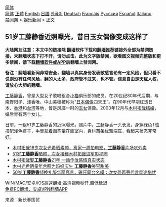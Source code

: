  <!-- 面包屑导航 --> <div class="breadcrumb"><!-- GTranslate: https://gtranslate.io/ -->  <div class="switcher notranslate">  <div class="selected">  <a href="#" onclick="return false;"> 简体</a>  </div>  <div class="option">  <a href="https://www.bannedbook.org" onclick="doGTranslate('zh-CN|zh-CN');jQuery('div.switcher div.selected a').html(jQuery(this).html());return false;" title="简体中文" class="nturl selected"> 简体</a>  <a href="https://www.bannedbook.org/zh-tw/" onclick="doGTranslate('zh-CN|zh-TW');jQuery('div.switcher div.selected a').html(jQuery(this).html());return false;" title="繁體中文" class="nturl"> 正體</a>  <a href="https://www.bannedbook.org/en/" onclick="doGTranslate('zh-CN|en');jQuery('div.switcher div.selected a').html(jQuery(this).html());return false;" title="English" class="nturl"> English</a>  <a href="https://www.bannedbook.org/ja/" onclick="doGTranslate('zh-CN|ja');jQuery('div.switcher div.selected a').html(jQuery(this).html());return false;" title="日本語" class="nturl"> 日語</a>  <a href="https://www.bannedbook.org/ko/" onclick="doGTranslate('zh-CN|ko');jQuery('div.switcher div.selected a').html(jQuery(this).html());return false;" title="한국어" class="nturl"> 한국어</a>  <a href="https://www.bannedbook.org/de/" onclick="doGTranslate('zh-CN|de');jQuery('div.switcher div.selected a').html(jQuery(this).html());return false;" title="Deutsch" class="nturl"> Deutsch</a>  <a href="https://www.bannedbook.org/fr/" onclick="doGTranslate('zh-CN|fr');jQuery('div.switcher div.selected a').html(jQuery(this).html());return false;" title="Français" class="nturl"> Français</a>  <a href="https://www.bannedbook.org/ru/" onclick="doGTranslate('zh-CN|ru');jQuery('div.switcher div.selected a').html(jQuery(this).html());return false;" title="Русский" class="nturl"> Русский</a>  <a href="https://www.bannedbook.org/es/" onclick="doGTranslate('zh-CN|es');jQuery('div.switcher div.selected a').html(jQuery(this).html());return false;" title="Español" class="nturl"> Español</a>  <a href="https://www.bannedbook.org/it/" onclick="doGTranslate('zh-CN|it');jQuery('div.switcher div.selected a').html(jQuery(this).html());return false;" title="Italiano" class="nturl"> Italiano</a>  </div>  </div>      <div class='breadcrumb-sub'><!-- Breadcrumb NavXT 6.3.0 --> <a href="https://www.bannedbook.org/" class="home">禁闻网</a> &gt; <a href="https://www.bannedbook.org/bnews/yule/" class="category">娱乐新闻</a> &gt; 正文</div></div><h2>51岁工藤静香近照曝光，昔日玉女偶像变成这样了</h2> <p class="notice"><b>大陆网友注意：本文中的链接除 <a href="https://github.com/bannedbook/fanqiang" >翻墙</a>软件下载和<a href="https://github.com/killgcd/justmysocks/blob/master/README.md">翻墙推荐</a>链接外全部为禁网链接，未翻墙状态下打不开，请勿点击。此为文字版禁闻，欲看图文视频完整版和更多禁闻，请下载<a href="https://github.com/bannedbook/fanqiang">翻墙软件或APP</a>后翻墙上禁闻网。</p><p>备注：翻墙看新闻非常安全，翻墙以真实身份发表敏感言论有一定风险，但只看不说则没有任何风险，翻的人太多，政府管不过来，也不管。信息自由是天赋人权，请放心大胆的翻墙。</b></p>  <div class="entry"> <p><a href="https://www.bannedbook.org/bnews/tag/%E5%B7%A5%E8%97%A4%E9%9D%99%E9%A6%99/" class="st_tag internal_tag" rel="tag" title="标签 工藤静香 下的日志">工藤静香</a>，曾是大型女子歌唱组合<a href="https://www.bannedbook.org/bnews/tag/%e5%b0%8f%e7%8c%ab/" class="st_tag internal_tag" rel="tag" title="标签 小猫 下的日志">小猫</a>俱乐部的成员。在20世纪80年代后期，与南野阳子、浅香唯、中山美穗被称为“<a href="https://www.bannedbook.org/bnews/tag/%e6%97%a5%e6%9c%ac/" class="st_tag internal_tag" rel="tag" title="标签 日本 下的日志">日本</a><a href="https://www.bannedbook.org/bnews/tag/%e5%81%b6%e5%83%8f/" class="st_tag internal_tag" rel="tag" title="标签 偶像 下的日志">偶像</a>四天王”。在90年代早期红透日本、<a href="https://www.bannedbook.org/bnews/tag/%e9%a6%99%e6%b8%af/" class="st_tag internal_tag" rel="tag" title="标签 香港 下的日志">香港</a>和<a href="https://www.bannedbook.org/bnews/tag/%e5%8f%b0%e6%b9%be/" class="st_tag internal_tag" rel="tag" title="标签 台湾 下的日志">台湾</a>等地，曾是风靡一时的<a href="https://www.bannedbook.org/bnews/tag/%e7%8e%89%e5%a5%b3/" class="st_tag internal_tag" rel="tag" title="标签 玉女 下的日志">玉女</a>偶像。2000年12月与<a href="https://www.bannedbook.org/bnews/tag/%E6%9C%A8%E6%9D%91%E6%8B%93%E5%93%89/" class="st_tag internal_tag" rel="tag" title="标签 木村拓哉 下的日志">木村拓哉</a><a href="https://www.bannedbook.org/bnews/tag/%e7%bb%93%e5%a9%9a/" class="st_tag internal_tag" rel="tag" title="标签 结婚 下的日志">结婚</a>，婚后育有两个女儿。</p> <p>日前，一组51岁工藤静香的近照曝光。照片中，工藤静香一头长发，身穿绿色T恤搭配浅色裤子，手里拿着画笔坐在画室内，身材苗条优雅端庄，看起来状态非常好。</p>  <ul class='op-related-articles' title='相关阅读'> <li><a href='https://www.bannedbook.org/bnews/yule/20210721/1591154.html' target='_blank'>木村拓哉18岁次女光希晒素颜，离家一周拍电影，<b>工藤静香</b>片场吃外卖</a></li> <li><a href='https://www.bannedbook.org/bnews/yule/20210617/1568180.html' target='_blank'>51岁<b>工藤静香</b>晒照，次女接棒木村拓哉进军影视圈</a></li> <li><a href='https://www.bannedbook.org/bnews/yule/20210506/1540448.html' target='_blank'>木村拓哉娶<b>工藤静香</b>21年 一动作泄感情真实状态</a></li> <li><a href='https://www.bannedbook.org/bnews/yule/20210414/1525911.html' target='_blank'>木村光希晒童年合照为妈妈庆生 <b>工藤静香</b>笑容甜美</a></li> <li><a href='https://www.bannedbook.org/bnews/yule/20210407/1520981.html' target='_blank'>50岁<b>工藤静香</b>频换礼服华丽高贵，碾压同台名模；次女恐再丢代言星途堪忧</a></li> </ul> <p class="texttj"> <a href="https://github.com/bannedbook/fanqiang/wiki/V2ray%E6%9C%BA%E5%9C%BA" target="_blank">WIN/MAC/安卓/iOS高速翻墙:高清视频秒开,超低延迟</a><br/> <a href="https://github.com/bannedbook/fanqiang/wiki/%E7%A6%81%E9%97%BB%E7%BD%91%E5%AE%89%E5%8D%93%E7%BF%BB%E5%A2%99%E6%96%B0%E9%97%BBAPP" target="_blank">免费PC翻墙、安卓VPN翻墙APP</a></p><p> 来源：新长春国贸 </p> <a name='sharetosocial'></a>  <div style="margin-bottom:5px;padding-bottom:5px;clear:both"> <div id="archive-pix-1" class="banner-ads"> <!-- AuctionX Display platform tag START --> <div id="26318x728x90x621x_ADSLOT2" clicktrack="%%CLICK_URL_ESC%%"></div> <!-- AuctionX Display platform tag END --> </div> <div id="archive-pix-2" class="banner-ads"> <!-- AuctionX Display platform tag START --> <div id="26315x300x250x621x_ADSLOT2" clicktrack="%%CLICK_URL_ESC%%"></div> <!-- AuctionX Display platform tag END --> </div> </div>  <div id="archive-pix-1" class="banner-ads"> <!-- AuctionX Display platform tag START --> <div id="26318x728x90x621x_ADSLOT3" clicktrack="%%CLICK_URL_ESC%%"></div> <!-- AuctionX Display platform tag END --> </div> </div><!--END ENTRY--> 